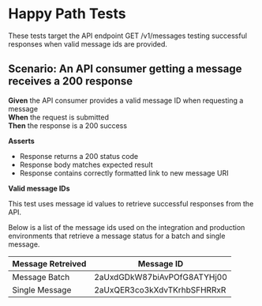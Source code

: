 # Happy Path Tests

These tests target the API endpoint GET /v1/messages testing successful responses when valid message ids are provided.


## Scenario: An API consumer getting a message receives a 200 response

**Given** the API consumer provides a valid message ID when requesting a message
<br/>
**When** the request is submitted
<br/>
**Then** the response is a 200 success
<br/>

**Asserts**
- Response returns a 200 status code
- Response body matches expected result
- Response contains correctly formatted link to new message URI

**Valid message IDs**

This test uses message id values to retrieve successful responses from the API.

Below is a list of the message ids used on the integration and production environments that retrieve a message status for a batch and single message.

| Message Retreived   | Message ID                  |
|---------------------|-----------------------------|
| Message Batch       | 2aUxdGDkW87biAvPOfG8ATYHj00 |
| Single Message      | 2aUxQER3co3kXdvTKrhbSFHRRxR |
